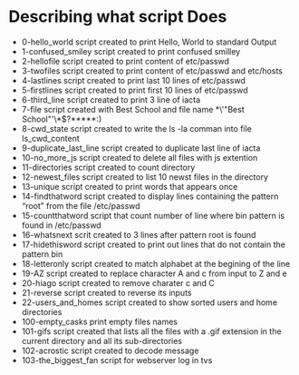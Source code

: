 # Describing what script Does
- 0-hello_world script created to print Hello, World to standard Output
- 1-confused_smiley script created to print confused smilley
- 2-hellofile script created to print content of etc/passwd
- 3-twofiles script created to print content of etc/passwd and etc/hosts
- 4-lastlines script created to print last 10 lines of etc/passwd
- 5-firstlines script created to print first 10 lines of etc/passwd
- 6-third_line script created  to print 3 line of iacta
- 7-file script created with Best School and file name \*\\'"Best School"\'\\*$\?\*\*\*\*\*:)
- 8-cwd_state script created to write the ls -la comman into file ls_cwd_content
- 9-duplicate_last_line script created to duplicate last line of iacta
- 10-no_more_js script created to delete all files with js extention
- 11-directories script created to count directory
- 12-newest_files script created to list 10 newst files in the directory
- 13-unique script created to print words that appears once
- 14-findthatword script created to display lines containing the pattern “root” from the file /etc/passwd
- 15-countthatword script that count number of line where bin pattern is found in /etc/passwd
- 16-whatsnext scrit created to 3 lines after pattern root is found
- 17-hidethisword script created to print out lines that do not contain the pattern bin
- 18-letteronly script created to match alphabet at the begining of the line
- 19-AZ script created to replace character A and c from input to Z and e
- 20-hiago script created to remove charater c and C
- 21-reverse script created to reverse its inputs
- 22-users_and_homes script created to show sorted users and home directories
- 100-empty_casks print empty files names
- 101-gifs script created that lists all the files with a .gif extension in the current directory and all its sub-directories
- 102-acrostic script created to decode message
- 103-the_biggest_fan script for webserver log in tvs 
